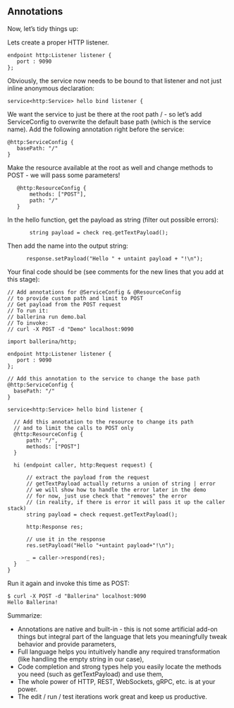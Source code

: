 ## Annotations

Now, let’s tidy things up:

Lets create a proper HTTP listener.

```ballerina
endpoint http:Listener listener {
   port : 9090
};
```

Obviously, the service now needs to be bound to that listener and not just inline anonymous declaration:

```ballerina
service<http:Service> hello bind listener {
```

We want the service to just be there at the root path / - so let’s add ServiceConfig to overwrite the default base path (which is the service name). Add the following annotation right before the service:

```ballerina
@http:ServiceConfig {
   basePath: "/"
}
```

Make the resource available at the root as well and change methods to POST - we will pass some parameters!  

```ballerina
   @http:ResourceConfig {
       methods: ["POST"],
       path: "/"
   }
```

In the hello function, get the payload as string (filter out possible errors):

```ballerina
       string payload = check req.getTextPayload();
```

Then add the name into the output string:

```ballerina
      response.setPayload("Hello " + untaint payload + "!\n");
```

Your final code should be (see comments for the new lines that you add at this stage):

```ballerina
// Add annotations for @ServiceConfig & @ResourceConfig
// to provide custom path and limit to POST
// Get payload from the POST request
// To run it:
// ballerina run demo.bal
// To invoke:
// curl -X POST -d "Demo" localhost:9090

import ballerina/http;

endpoint http:Listener listener {
   port : 9090
};

// Add this annotation to the service to change the base path
@http:ServiceConfig {
  basePath: "/"
}

service<http:Service> hello bind listener {

  // Add this annotation to the resource to change its path
  // and to limit the calls to POST only
  @http:ResourceConfig {
      path: "/",
      methods: ["POST"]
  }

  hi (endpoint caller, http:Request request) {

      // extract the payload from the request
      // getTextPayload actually returns a union of string | error
      // we will show how to handle the error later in the demo
      // for now, just use check that "removes" the error
      // (in reality, if there is error it will pass it up the caller stack)
      string payload = check request.getTextPayload();
      
      http:Response res;

      // use it in the response
      res.setPayload("Hello "+untaint payload+"!\n");

      _ = caller->respond(res);
  }
}
```

Run it again and invoke this time as POST:

```
$ curl -X POST -d "Ballerina" localhost:9090
Hello Ballerina!
```

Summarize:

* Annotations are native and built-in - this is not some artificial add-on things but integral part of the language that lets you meaningfully tweak behavior and provide parameters,
* Full language helps you intuitively handle any required transformation (like handling the empty string in our case),
* Code completion and strong types help you easily locate the methods you need (such as getTextPayload) and use them,
* The whole power of HTTP, REST, WebSockets, gRPC, etc. is at your power.
* The edit / run / test iterations work great and keep us productive.
